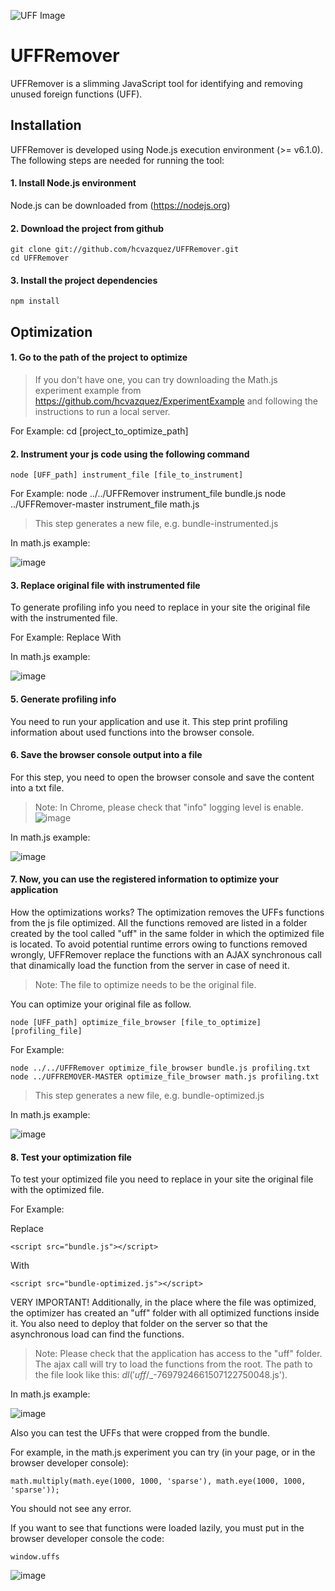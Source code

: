 ![UFF Image](http://fs5.directupload.net/images/170302/d5zleuc5.png)
# UFFRemover

UFFRemover is a slimming JavaScript tool for identifying and removing unused foreign functions (UFF).

## Installation

UFFRemover is developed using Node.js execution environment (>= v6.1.0). The following steps are needed for running the tool:

#### 1. Install Node.js environment
Node.js can be downloaded from (https://nodejs.org)

#### 2. Download the project from github

    git clone git://github.com/hcvazquez/UFFRemover.git
    cd UFFRemover

#### 3. Install the project dependencies

    npm install

## Optimization

#### 1. Go to the path of the project to optimize

> If you don't have one, you can try downloading the Math.js experiment example from https://github.com/hcvazquez/ExperimentExample and following the instructions to run a local server.

For Example:
	cd [project_to_optimize_path]

#### 2. Instrument your js code using the following command

	node [UFF_path] instrument_file [file_to_instrument]

For Example:
	node ../../UFFRemover instrument_file bundle.js
	node ../UFFRemover-master instrument_file math.js

> This step generates a new file, e.g. bundle-instrumented.js

In math.js example:

![image](https://github.com/hcvazquez/UFFRemover/blob/master/experiment/img/instrument.png)

#### 3. Replace original file with instrumented file

To generate profiling info you need to replace in your site the original file with the instrumented file.

For Example:
Replace
	<script src="bundle.js"></script>
With
	<script src="bundle-instrumented.js"></script>

In math.js example:

![image](https://github.com/hcvazquez/UFFRemover/blob/master/experiment/img/replace-instrumented.png)

#### 5. Generate profiling info

You need to run your application and use it. This step print profiling information about used functions into the browser console.

#### 6. Save the browser console output into a file

For this step, you need to open the browser console and save the content into a txt file.

> Note: In Chrome, please check that "info" logging level is enable. ![image](https://github.com/hcvazquez/UFFRemover/blob/master/experiment/img/hide_all.png)

In math.js example:

![image](https://github.com/hcvazquez/UFFRemover/blob/master/experiment/img/profiling.png)

#### 7. Now, you can use the registered information to optimize your application

How the optimizations works?
The optimization removes the UFFs functions from the js file optimized. All the functions removed are listed in a folder created by the tool called "uff" in the same folder in which the optimized file is located. To avoid potential runtime errors owing to functions removed wrongly, UFFRemover replace the functions with an AJAX synchronous call that dinamically load the function from the server in case of need it.

> Note: The file to optimize needs to be the original file.

You can optimize your original file as follow.

	node [UFF_path] optimize_file_browser [file_to_optimize] [profiling_file]

For Example:

	node ../../UFFRemover optimize_file_browser bundle.js profiling.txt
	node ../UFFREMOVER-MASTER optimize_file_browser math.js profiling.txt

> This step generates a new file, e.g. bundle-optimized.js

In math.js example:

![image](https://github.com/hcvazquez/UFFRemover/blob/master/experiment/img/optimization.png)

#### 8. Test your optimization file

To test your optimized file you need to replace in your site the original file with the optimized file.

For Example:

Replace

	<script src="bundle.js"></script>

With

	<script src="bundle-optimized.js"></script>

VERY IMPORTANT! Additionally, in the place where the file was optimized, the optimizer has created an "uff" folder with all optimized functions inside it. You also need to deploy that folder on the server so that the asynchronous load can find the functions.

> Note: Please check that the application has access to the "uff" folder. The ajax call will try to load the functions from the root. The path to the file look like this: $dl ('uff/$_-7697924661507122750048.js').

In math.js example:

![image](https://github.com/hcvazquez/UFFRemover/blob/master/experiment/img/replace-optimized.png)


Also you can test the UFFs that were cropped from the bundle.

For example, in the math.js experiment you can try (in your page, or in the browser developer console):

	math.multiply(math.eye(1000, 1000, 'sparse'), math.eye(1000, 1000, 'sparse'));

You should not see any error.

If you want to see that functions were loaded lazily, you must put in the browser developer console the code:

	window.uffs

![image](https://github.com/hcvazquez/UFFRemover/blob/master/experiment/img/testing-optimization.png)

